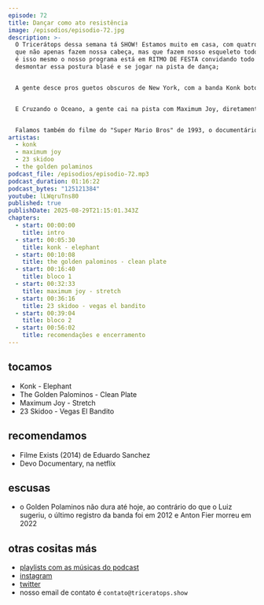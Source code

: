 ```yaml
---
episode: 72
title: Dançar como ato resistência
image: /episodios/episodio-72.jpg
description: >-
  O Tricerátops dessa semana tá SHOW! Estamos muito em casa, com quatro bandas
  que não apenas fazem nossa cabeça, mas que fazem nosso esqueleto todo remexer,
  é isso mesmo o nosso programa está em RITMO DE FESTA convidando todo mundo a
  desmontar essa postura blasé e se jogar na pista de dança;


  A gente desce pros guetos obscuros de New York, com a banda Konk botou os punks pra dançar numa mistura de afrobeat, jazz, funk, disco music e punk rock, sendo uma potência energética dentro da NO WAVE. E se nosso papo é NO WAVE, hoje é dia de curtir GOLDEN POLAMINOS, uma super banda que cruzou o Lower West Side com o East Village de Manhatan, unindo uma comunidade músicos alternativos de bandas como DNA, Lounge Lizards, Pere Ubu, The Feelies e John Zorn  provando que música experimental pode cair muito bem numa discoteca.


  E Cruzando o Oceano, a gente cai na pista com Maximum Joy, diretamente de Bristol, trazendo uma perspectiva mais otimista ao som do Post Punk, unindo toda a influência das comunidades afro caribenhas de St. Paul, e trazendo um verdadeiro manifesto filosófico musical sobre o ato de festejar como uma forma de catárse política. Também da Inglaterra a gente descobre o Funk Industrial multiétinico da 23 Skidoo que serviu de inspiração para toda a rapaziada do Trip Hop. 


  Falamos também do filme do "Super Mario Bros" de 1993, o documentário do DEVO que tá na netflix e o found footage "Exists" de Eduardo Sanchez.
artistas:
  - konk
  - maximum joy
  - 23 skidoo
  - the golden polaminos
podcast_file: /episodios/episodio-72.mp3
podcast_duration: 01:16:22
podcast_bytes: "125121384"
youtube: lLWqruTns80
published: true
publishDate: 2025-08-29T21:15:01.343Z
chapters:
  - start: 00:00:00
    title: intro
  - start: 00:05:30
    title: konk - elephant
  - start: 00:10:08
    title: the golden palominos - clean plate
  - start: 00:16:40
    title: bloco 1
  - start: 00:32:33
    title: maximum joy - stretch
  - start: 00:36:16
    title: 23 skidoo - vegas el bandito
  - start: 00:39:04
    title: bloco 2
  - start: 00:56:02
    title: recomendações e encerramento
---
```

## tocamos
* Konk - Elephant
* The Golden Palominos - Clean Plate
* Maximum Joy - Stretch
* 23 Skidoo - Vegas El Bandito

## recomendamos
* Filme Exists (2014) de Eduardo Sanchez
* Devo Documentary, na netflix

## escusas
* o Golden Polaminos não dura até hoje, ao contrário do que o Luiz sugeriu, o último registro da banda foi em 2012 e Anton Fier morreu em 2022

## otras cositas más
* [playlists com as músicas do podcast](https://www.triceratops.show/playlists/)
* [instagram](https://www.instagram.com/triceratops.show/)
* [twitter](https://twitter.com/TriceratopsShow/)
* nosso email de contato é `contato@triceratops.show`
